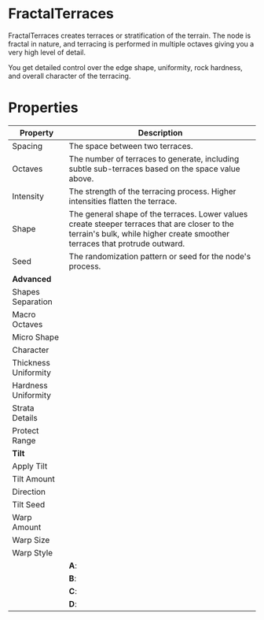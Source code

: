 # FractalTerraces



FractalTerraces creates terraces or stratification of the terrain. The node is fractal in nature, and terracing is performed in multiple octaves giving you a very high level of detail.

You get detailed control over the edge shape, uniformity, rock hardness, and overall character of the terracing.



# Properties


| Property | Description| 
| -------- | -----------|
| Spacing | The space between two terraces. |
| Octaves | The number of terraces to generate, including subtle sub-terraces based on the space value above. |
| Intensity | The strength of the terracing process. Higher intensities flatten the terrace. |
| Shape | The general shape of the terraces. Lower values create steeper terraces that are closer to the terrain's bulk, while higher create smoother terraces that protrude outward. |
| Seed | The randomization pattern or seed for the node's process. |
| **Advanced** |  |
| Shapes Separation |  |
| Macro Octaves |  |
| Micro Shape |  |
| Character |  |
| Thickness Uniformity |  |
| Hardness Uniformity |  |
| Strata Details |  |
| Protect Range |  |
| **Tilt** |  |
| Apply Tilt |  |
| Tilt Amount |  |
| Direction |  |
| Tilt Seed |  |
| Warp Amount |  |
| Warp Size |  |
| Warp Style |  |
| | **A**: <desc> |
| | **B**: <desc> |
| | **C**: <desc> |
| | **D**: <desc> |





